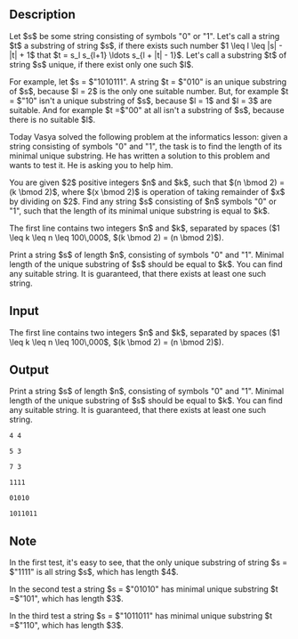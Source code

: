 ## Description

<div><p>Let $s$ be some string consisting of symbols "<span class="tex-font-style-tt">0</span>" or "<span class="tex-font-style-tt">1</span>". Let's call a string $t$ a substring of string $s$, if there exists such number $1 \leq l \leq |s| - |t| + 1$ that $t = s_l s_{l+1} \ldots s_{l + |t| - 1}$. Let's call a substring $t$ of string $s$ unique, if there exist only one such $l$. </p><p>For example, let $s = $"<span class="tex-font-style-tt">1010111</span>". A string $t = $"<span class="tex-font-style-tt">010</span>" is an unique substring of $s$, because $l = 2$ is the only one suitable number. But, for example $t = $"<span class="tex-font-style-tt">10</span>" isn't a unique substring of $s$, because $l = 1$ and $l = 3$ are suitable. And for example $t =$"<span class="tex-font-style-tt">00</span>" at all isn't a substring of $s$, because there is no suitable $l$.</p><p>Today Vasya solved the following problem at the informatics lesson: given a string consisting of symbols "<span class="tex-font-style-tt">0</span>" and "<span class="tex-font-style-tt">1</span>", the task is to find the length of its minimal unique substring. He has written a solution to this problem and wants to test it. He is asking you to help him.</p><p>You are given $2$ positive integers $n$ and $k$, such that $(n \bmod 2) = (k \bmod 2)$, where $(x \bmod 2)$ is operation of taking remainder of $x$ by dividing on $2$. Find any string $s$ consisting of $n$ symbols "<span class="tex-font-style-tt">0</span>" or "<span class="tex-font-style-tt">1</span>", such that the length of its minimal unique substring is equal to $k$.</p></div><div class="input-specification"><p>The first line contains two integers $n$ and $k$, separated by spaces ($1 \leq k \leq n \leq 100\,000$, $(k \bmod 2) = (n \bmod 2)$).</p></div><div class="output-specification"><p>Print a string $s$ of length $n$, consisting of symbols "<span class="tex-font-style-tt">0</span>" and "<span class="tex-font-style-tt">1</span>". Minimal length of the unique substring of $s$ should be equal to $k$. You can find <span class="tex-font-style-bf">any</span> suitable string. It is guaranteed, that there exists at least one such string.</p></div>

## Input

<p>The first line contains two integers $n$ and $k$, separated by spaces ($1 \leq k \leq n \leq 100\,000$, $(k \bmod 2) = (n \bmod 2)$).</p>

## Output

<p>Print a string $s$ of length $n$, consisting of symbols "<span class="tex-font-style-tt">0</span>" and "<span class="tex-font-style-tt">1</span>". Minimal length of the unique substring of $s$ should be equal to $k$. You can find <span class="tex-font-style-bf">any</span> suitable string. It is guaranteed, that there exists at least one such string.</p>





```input1
4 4
```




```input2
5 3
```




```input3
7 3
```




```output1
1111
```




```output2
01010
```




```output3
1011011
```



## Note

<p>In the first test, it's easy to see, that the only unique substring of string $s = $"<span class="tex-font-style-tt">1111</span>" is all string $s$, which has length $4$.</p><p>In the second test a string $s = $"<span class="tex-font-style-tt">01010</span>" has minimal unique substring $t =$"<span class="tex-font-style-tt">101</span>", which has length $3$.</p><p>In the third test a string $s = $"<span class="tex-font-style-tt">1011011</span>" has minimal unique substring $t =$"<span class="tex-font-style-tt">110</span>", which has length $3$.</p>
